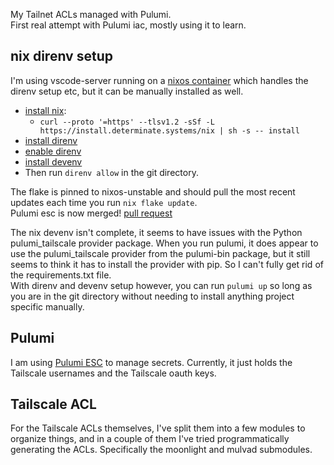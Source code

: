 My Tailnet ACLs managed with Pulumi.  
First real attempt with Pulumi iac, mostly using it to learn.

## nix direnv setup
 I'm using vscode-server running on a [nixos container](https://github.com/yomaq/nix-config/blob/main/modules/containers/nixos-containers/openvscode-server/nixos.nix) which handles the direnv setup etc, but it can be manually installed as well.

* [install nix](https://github.com/DeterminateSystems/nix-installer):
    * `curl --proto '=https' --tlsv1.2 -sSf -L https://install.determinate.systems/nix | sh -s -- install`  
* [install direnv](https://github.com/nix-community/nix-direnv)  
* [enable direnv](https://direnv.net/docs/hook.html)  
* [install devenv](https://devenv.sh/getting-started/)
* Then run `direnv allow` in the git directory.

The flake is pinned to nixos-unstable and should pull the most recent updates each time you run `nix flake update`.  
Pulumi esc is now merged! [pull request](https://github.com/NixOS/nixpkgs/pull/316044)

The nix devenv isn't complete, it seems to have issues with the Python pulumi_tailscale provider package.
When you run pulumi, it does appear to use the pulumi_tailscale provider from the pulumi-bin package, but it still seems to think it has to install the provider with pip. So I can't fully get rid of the requirements.txt file.  
With direnv and devenv setup however, you can run `pulumi up` so long as you are in the git directory without needing to install anything project specific manually.

## Pulumi
I am using [Pulumi ESC](https://github.com/pulumi/esc) to manage secrets. 
Currently, it just holds the Tailscale usernames and the Tailscale oauth keys.

## Tailscale ACL

For the Tailscale ACLs themselves, I've split them into a few modules to organize things, and in a couple of them I've tried programmatically generating the ACLs. Specifically the moonlight and mulvad submodules.